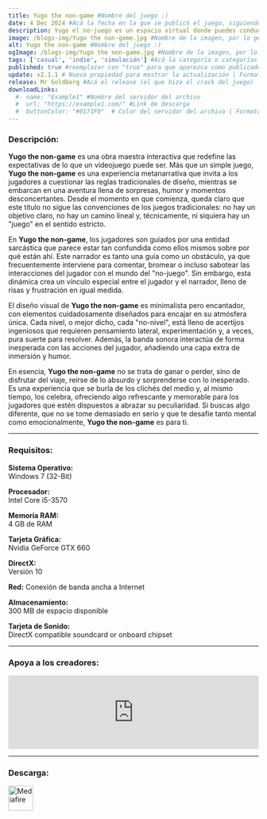 ```yaml
---
title: Yugo the non-game #Nombre del juego :)
date: 4 Dec 2024 #Acá la fecha en la que se publicó el juego, siguiendo este formato: Dia "30", Mes "Oct", Año "2024" = como debe quedar: 30 Oct 2024
description: Yugo el no-juego es un espacio virtual donde puedes conducir un coche, escuchar la radio e invitar a personas para conversar y compartir la experiencia. #Acá una mini descripción del juego
image: /blogs-img/Yugo the non-game.jpg #Nombre de la imagen, por lo general es exactamente el mismo nombre que el juego excluyendo lo ":" (Dos puntos)
alt: Yugo the non-game #Nombre del juego :)
ogImage: /blogs-img/Yugo the non-game.jpg #Nombre de la imagen, por lo general es exactamente el mismo nombre que el juego excluyendo lo ":" (Dos puntos)
tags: ['casual', 'indie', 'simulación'] #Acá la categoría o categorías del juego, si es más de una se coloca en este formato: ['categoría1', 'categoría2']
published: true #reemplazar con "true" para que aparezca como publicado
update: v2.1.1 # Nueva propiedad para mostrar la actualización | Formato: v1.0.0
release: Mr Goldberg #Acá el release (el que hizo el crack del juego) | Formato: Nicolhetti
downloadLinks:
  #- name: "Example1" #Nombre del servidor del archivo
  #  url: "https://example1.com/" #Link de descarga
  #  buttonColor: "#0171F0"  # Color del servidor del archivo | Formato hexadecimal | MediaFire: #0171F0 | Buzzheavier: #FF6600 |
---
```


<!--En VSCode seleccionando una palabra, por ejemplo: "Yugo the non-game" y apretando Ctrl+F2 se seleccionan todas las palabras iguales-->

### Descripción:
**Yugo the non-game** es una obra maestra interactiva que redefine las expectativas de lo que un videojuego puede ser. Más que un simple juego, **Yugo the non-game** es una experiencia metanarrativa que invita a los jugadores a cuestionar las reglas tradicionales de diseño, mientras se embarcan en una aventura llena de sorpresas, humor y momentos desconcertantes. Desde el momento en que comienza, queda claro que este título no sigue las convenciones de los juegos tradicionales: no hay un objetivo claro, no hay un camino lineal y, técnicamente, ni siquiera hay un "juego" en el sentido estricto.

En **Yugo the non-game**, los jugadores son guiados por una entidad sarcástica que parece estar tan confundida como ellos mismos sobre por qué están ahí. Este narrador es tanto una guía como un obstáculo, ya que frecuentemente interviene para comentar, bromear o incluso sabotear las interacciones del jugador con el mundo del "no-juego". Sin embargo, esta dinámica crea un vínculo especial entre el jugador y el narrador, lleno de risas y frustración en igual medida.

El diseño visual de **Yugo the non-game** es minimalista pero encantador, con elementos cuidadosamente diseñados para encajar en su atmósfera única. Cada nivel, o mejor dicho, cada "no-nivel", está lleno de acertijos ingeniosos que requieren pensamiento lateral, experimentación y, a veces, pura suerte para resolver. Además, la banda sonora interactúa de forma inesperada con las acciones del jugador, añadiendo una capa extra de inmersión y humor.

En esencia, **Yugo the non-game** no se trata de ganar o perder, sino de disfrutar del viaje, reírse de lo absurdo y sorprenderse con lo inesperado. Es una experiencia que se burla de los clichés del medio y, al mismo tiempo, los celebra, ofreciendo algo refrescante y memorable para los jugadores que estén dispuestos a abrazar su peculiaridad. Si buscas algo diferente, que no se tome demasiado en serio y que te desafíe tanto mental como emocionalmente, **Yugo the non-game** es para ti.
<!--Prompt para Chat-GPT: Hazme una descripción para el juego "Yugo the non-game" y cada que menciones "Yugo the non-game" ponlo en negrita -->

---

### Requisitos:
**Sistema Operativo:**  
Windows 7 (32-Bit)

**Procesador:**  
Intel Core i5-3570

**Memoria RAM:**  
4 GB de RAM

**Tarjeta Gráfica:**  
Nvidia GeForce GTX 660

**DirectX:**  
Versión 10

**Red:**
Conexión de banda ancha a Internet

**Almacenamiento:**  
300 MB de espacio disponible

**Tarjeta de Sonido:**  
DirectX compatible soundcard or onboard chipset

<!--Si falta o sobra un requisito se quita o se agrega manteniendo el mismo formato-->

---

### Apoya a los creadores:
<iframe src="https://store.steampowered.com/widget/3151830/" frameborder="0" style="background-color: transparent; width: 100% !important; aspect-ratio: 646 / 190;"></iframe>

<!--Reemplazar los numeros (AppID) del juego (en este caso 2668510) por el numero (AppID) correspondiente con el juego a publicar-->
<!--El AppID se encuentra en la URL del Juego en Steam-->

---

### Descarga:

[<img src="https://gist.github.com/cxmeel/0dbc95191f239b631c3874f4ccf114e2/raw/download.svg" alt="Mediafire" height="50" />](https://www.mediafire.com/file/bpyxgoiy8xxztv0/Yugo_the_non-game_-_By_Nicolhetti_Projects.zip/file)

<!-- # se debe reemplazar por el link de descarga-->

<!--NOMBRE-DEL-SERVICIO se debe reemplazar por el servicio donde está subido el juego-->